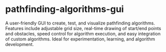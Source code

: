 # pathfinding-algorithms-gui
A user-friendly GUI to create, test, and visualize pathfinding algorithms. Features include adjustable grid size, real-time drawing of start/end points and obstacles, speed control for algorithm execution, and easy integration of custom algorithms. Ideal for experimentation, learning, and algorithm development.
